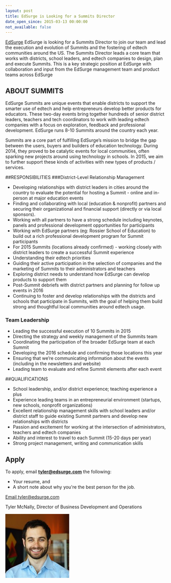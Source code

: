 ```yaml
---
layout: post
title: EdSurge is Looking for a Summits Director
date_open_since: 2015-03-13 00:00:00
not_available: false
---
```


[EdSurge](https://www.edsurge.com/jobs/summits-director-job-at-edsurge) EdSurge is looking for a Summits Director to join our team and lead the execution and evolution of Summits and the fostering of edtech communities around the US. The Summits Director leads a core team that works with districts, school leaders, and edtech companies to design, plan and execute Summits. This is a key strategic position at EdSurge with collaboration and input from the EdSurge management team and product teams across EdSurge

<!--break-->

## ABOUT SUMMITS

EdSurge Summits are unique events that enable districts to support the smarter use of edtech and help entrepreneurs develop better products for educators. These two-day events bring together hundreds of senior district leaders, teachers and tech coordinators to work with leading edtech companies with a focus on exploration, feedback and professional development. EdSurge runs 8-10 Summits around the country each year. 

Summits are a core part of fulfilling EdSurge’s mission to bridge the gap between the users, buyers and builders of education technology. During 2014, they proved to be catalytic events for local communities, often sparking new projects around using technology in schools. In 2015, we aim to further support these kinds of activities with new types of products / services.  

##RESPONSIBILITIES
###District-Level Relationship Management

* Developing relationships with district leaders in cities around the country to evaluate the potential for hosting a Summit - online and in-person at major education events
* Finding and collaborating with local (education & nonprofit) partners and securing their organizational and financial support (directly or via local sponsors).
* Working with all partners to have a strong schedule including keynotes, panels and professional development opportunities for participants 
* Working with EdSurge partners (eg: Rossier School of Education) to build out a rich professional development program for Summit participants 
* For 2015 Summits (locations already confirmed) - working closely with district leaders to create a successful Summit experience
* Understanding their edtech priorities 
* Guiding their active participation in the selection of companies and the marketing of Summits to their administrators and teachers
* Exploring district needs to understand how EdSurge can develop products to support them
* Post-Summit debriefs with district partners and planning for follow up events in 2016
* Continuing to foster and develop relationships with the districts and schools that participate in Summits, with the goal of helping them build strong and thoughtful local communities around edtech usage.

### Team Leadership
* Leading the successful execution of 10 Summits in 2015
* Directing the strategy and weekly management of the  Summits team 
* Coordinating the participation of the broader EdSurge team at each Summit
* Developing the 2016 schedule and confirming those locations this year
* Ensuring that we’re communicating information about the events (including in the newsletters and website)
* Leading team to evaluate and refine Summit elements after each event

##QUALIFICATIONS

* School leadership, and/or district experience; teaching experience a plus
* Experience leading teams in an entrepreneurial environment (startups, new schools, nonprofit organizations)
* Excellent relationship management skills with school leaders and/or district staff to guide existing Summit partners and develop new relationships with districts
* Passion and excitement for working at the intersection of administrators, teachers and edtech companies
* Ability and interest to travel to each Summit (15-20 days per year)
* Strong project management, writing and communication skills

<!--musthaves-->

## Apply

To apply, email **tyler@edsurge.com** the following:

* Your resume, and
* A short note about why you're the best person for the job.

<a href="mailto:tyler@edsurge.com" class="button button-rounded button-primary button-large">Email tyler@edsurge.com</a>

Tyler McNally, Director of Business Development and Operations

<img src="/public/images/TylerMcNally.jpg" class="author" alt="Tyler McNally">
